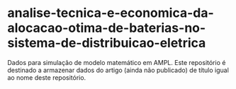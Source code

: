 # analise-tecnica-e-economica-da-alocacao-otima-de-baterias-no-sistema-de-distribuicao-eletrica
Dados para simulação de modelo matemático em AMPL.
Este repositório é destinado a armazenar dados do artigo (ainda não publicado) de título igual ao nome deste repositório.
